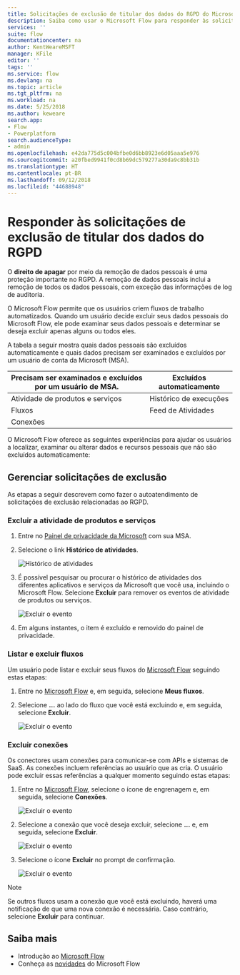 ```yaml
---
title: Solicitações de exclusão de titular dos dados do RGPD do Microsoft Flow para contas da Microsoft (MSA) | Microsoft Docs
description: Saiba como usar o Microsoft Flow para responder às solicitações de exclusão de titular dos dados do RGPD para contas da Microsoft.
services: ''
suite: flow
documentationcenter: na
author: KentWeareMSFT
manager: KFile
editor: ''
tags: ''
ms.service: flow
ms.devlang: na
ms.topic: article
ms.tgt_pltfrm: na
ms.workload: na
ms.date: 5/25/2018
ms.author: keweare
search.app:
- Flow
- Powerplatform
search.audienceType:
- admin
ms.openlocfilehash: e42da775d5c004bfbe0d6bb8923e6d05aaa5e976
ms.sourcegitcommit: a20fbed9941f0cd8b69dc579277a30da9c8bb31b
ms.translationtype: HT
ms.contentlocale: pt-BR
ms.lasthandoff: 09/12/2018
ms.locfileid: "44688948"
---
```

# <a name="respond-to-gdpr-data-subject-delete-requests"></a>Responder às solicitações de exclusão de titular dos dados do RGPD

O **direito de apagar** por meio da remoção de dados pessoais é uma proteção importante no RGPD. A remoção de dados pessoais inclui a remoção de todos os dados pessoais, com exceção das informações de log de auditoria.

O Microsoft Flow permite que os usuários criem fluxos de trabalho automatizados. Quando um usuário decide excluir seus dados pessoais do Microsoft Flow, ele pode examinar seus dados pessoais e determinar se deseja excluir apenas alguns ou todos eles.

A tabela a seguir mostra quais dados pessoais são excluídos automaticamente e quais dados precisam ser examinados e excluídos por um usuário de conta da Microsoft (MSA).

|Precisam ser examinados e excluídos por um usuário de MSA.|Excluídos automaticamente|
|------|------|
|Atividade de produtos e serviços|Histórico de execuções|
|Fluxos|Feed de Atividades|
|Conexões||

O Microsoft Flow oferece as seguintes experiências para ajudar os usuários a localizar, examinar ou alterar dados e recursos pessoais que não são excluídos automaticamente:

## <a name="manage-delete-requests"></a>Gerenciar solicitações de exclusão

As etapas a seguir descrevem como fazer o autoatendimento de solicitações de exclusão relacionadas ao RGPD.

### <a name="delete-product-and-service-activity"></a>Excluir a atividade de produtos e serviços

1. Entre no [Painel de privacidade da Microsoft](https://account.microsoft.com/privacy/) com sua MSA.
1. Selecione o link **Histórico de atividades**.

    ![Histórico de atividades](./media/gdpr-dsr-export-msa/activityhistory.png)

1. É possível pesquisar ou procurar o histórico de atividades dos diferentes aplicativos e serviços da Microsoft que você usa, incluindo o Microsoft Flow. Selecione **Excluir** para remover os eventos de atividade de produtos ou serviços.

    ![Excluir o evento](./media/gdpr-dsr-delete-msa/deleteevent.png)

1. Em alguns instantes, o item é excluído e removido do painel de privacidade.

### <a name="list-and-delete-flows"></a>Listar e excluir fluxos

Um usuário pode listar e excluir seus fluxos do [Microsoft Flow](https://flow.microsoft.com) seguindo estas etapas:

1. Entre no [Microsoft Flow](https://flow.microsoft.com) e, em seguida, selecione **Meus fluxos**.

1. Selecione **...** ao lado do fluxo que você está excluindo e, em seguida, selecione **Excluir**.

    ![Excluir o evento](./media/gdpr-dsr-delete-msa/deleteflow.png)

### <a name="delete-connections"></a>Excluir conexões

Os conectores usam conexões para comunicar-se com APIs e sistemas de SaaS. As conexões incluem referências ao usuário que as cria. O usuário pode excluir essas referências a qualquer momento seguindo estas etapas:

1. Entre no [Microsoft Flow](https://flow.microsoft.com), selecione o ícone de engrenagem e, em seguida, selecione **Conexões**.

    ![Excluir o evento](./media/gdpr-dsr-delete-msa/deleteconnections.png)

1. Selecione a conexão que você deseja excluir, selecione **...** e, em seguida, selecione **Excluir**.

    ![Excluir o evento](./media/gdpr-dsr-delete-msa/delete-connection.png)

1. Selecione o ícone **Excluir** no prompt de confirmação.

    ![Excluir o evento](./media/gdpr-dsr-delete-msa/confirmdelete.png)

> [!NOTE]
> Se outros fluxos usam a conexão que você está excluindo, haverá uma notificação de que uma nova conexão é necessária. Caso contrário, selecione **Excluir** para continuar.
>
>

## <a name="learn-more"></a>Saiba mais

* Introdução ao [Microsoft Flow](getting-started.md)
* Conheça as [novidades](release-notes.md) do Microsoft Flow
